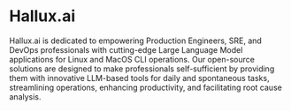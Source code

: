 # Hallux.ai

Hallux.ai is dedicated to empowering Production Engineers, SRE, and DevOps professionals with cutting-edge Large Language Model applications for Linux and MacOS CLI operations. Our open-source solutions are designed to make professionals self-sufficient by providing them with innovative LLM-based tools for daily and spontaneous tasks, streamlining operations, enhancing productivity, and facilitating root cause analysis.
